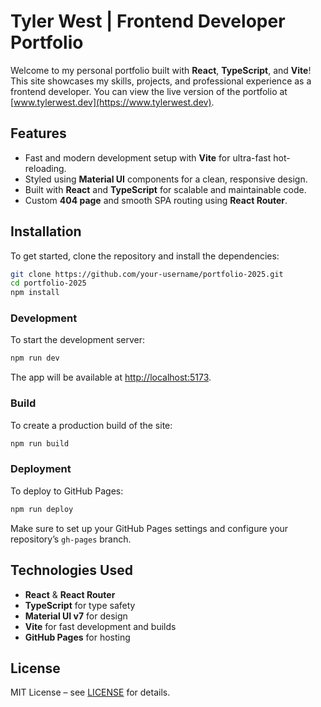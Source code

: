 
# Tyler West | Frontend Developer Portfolio

Welcome to my personal portfolio built with **React**, **TypeScript**, and **Vite**! This site showcases my skills, projects, and professional experience as a frontend developer.  You can view the live version of the portfolio at [www.tylerwest.dev](https://www.tylerwest.dev).

## Features
- Fast and modern development setup with **Vite** for ultra-fast hot-reloading.
- Styled using **Material UI** components for a clean, responsive design.
- Built with **React** and **TypeScript** for scalable and maintainable code.
- Custom **404 page** and smooth SPA routing using **React Router**.

## Installation

To get started, clone the repository and install the dependencies:

```bash
git clone https://github.com/your-username/portfolio-2025.git
cd portfolio-2025
npm install
```

### Development

To start the development server:

```bash
npm run dev
```

The app will be available at [http://localhost:5173](http://localhost:5173).

### Build

To create a production build of the site:

```bash
npm run build
```

### Deployment

To deploy to GitHub Pages:

```bash
npm run deploy
```

Make sure to set up your GitHub Pages settings and configure your repository’s `gh-pages` branch.

## Technologies Used

- **React** & **React Router**
- **TypeScript** for type safety
- **Material UI v7** for design
- **Vite** for fast development and builds
- **GitHub Pages** for hosting

## License

MIT License – see [LICENSE](LICENSE) for details.
